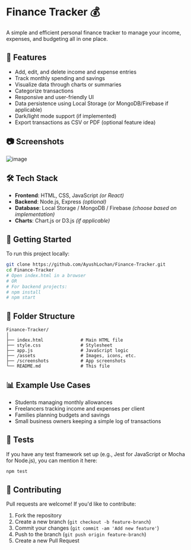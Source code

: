 # Finance Tracker 💰

A simple and efficient personal finance tracker to manage your income, expenses, and budgeting all in one place.

## 🚀 Features

- Add, edit, and delete income and expense entries
- Track monthly spending and savings
- Visualize data through charts or summaries
- Categorize transactions
- Responsive and user-friendly UI
- Data persistence using Local Storage (or MongoDB/Firebase if applicable)
- Dark/light mode support (if implemented)
- Export transactions as CSV or PDF (optional feature idea)

## 📷 Screenshots

![image](https://github.com/user-attachments/assets/e747b757-e67b-406d-ae85-3992afe36e42)

<!-- You can add more screenshots like dashboard, add-entry modal, mobile view, etc. -->

## 🛠️ Tech Stack

- **Frontend**: HTML, CSS, JavaScript *(or React)*
- **Backend**: Node.js, Express *(optional)*
- **Database**: Local Storage / MongoDB / Firebase *(choose based on implementation)*
- **Charts**: Chart.js or D3.js *(if applicable)*

## 🏁 Getting Started

To run this project locally:

```bash
git clone https://github.com/AyushLochan/Finance-Tracker.git
cd Finance-Tracker
# Open index.html in a browser
# OR
# For backend projects:
# npm install
# npm start
````

## 📂 Folder Structure

```
Finance-Tracker/
│
├── index.html              # Main HTML file
├── style.css               # Stylesheet
├── app.js                  # JavaScript logic
├── /assets                 # Images, icons, etc.
├── /screenshots            # App screenshots
└── README.md               # This file
```

## 📊 Example Use Cases

* Students managing monthly allowances
* Freelancers tracking income and expenses per client
* Families planning budgets and savings
* Small business owners keeping a simple log of transactions

## 🧪 Tests

If you have any test framework set up (e.g., Jest for JavaScript or Mocha for Node.js), you can mention it here:

```bash
npm test
```

## 🙌 Contributing

Pull requests are welcome! If you'd like to contribute:

1. Fork the repository
2. Create a new branch (`git checkout -b feature-branch`)
3. Commit your changes (`git commit -am 'Add new feature'`)
4. Push to the branch (`git push origin feature-branch`)
5. Create a new Pull Request
